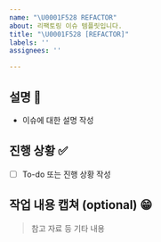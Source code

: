 ```yaml
---
name: "\U0001F528 REFACTOR"
about: 리팩토링 이슈 템플릿입니다.
title: "\U0001F528 [REFACTOR]"
labels: ''
assignees: ''

---
```


## 설명 📃

- 이슈에 대한 설명 작성


## 진행 상황 ✅

- [ ]  To-do 또는 진행 상황 작성

## 작업 내용 캡쳐 (optional) 😁

> 참고 자료 등 기타 내용
